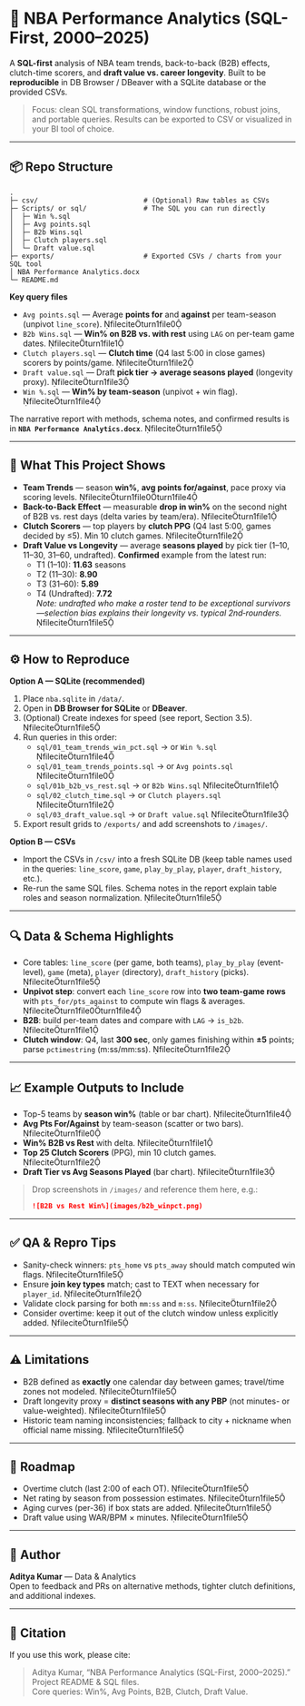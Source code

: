 # 🏀 NBA Performance Analytics (SQL-First, 2000–2025)

A **SQL-first** analysis of NBA team trends, back-to-back (B2B) effects, clutch-time scorers, and **draft value vs. career longevity**. Built to be **reproducible** in DB Browser / DBeaver with a SQLite database or the provided CSVs.

> Focus: clean SQL transformations, window functions, robust joins, and portable queries. Results can be exported to CSV or visualized in your BI tool of choice.

---

## 📦 Repo Structure 
```
.
├─ csv/                          # (Optional) Raw tables as CSVs
├─ Scripts/ or sql/              # The SQL you can run directly
│  ├─ Win %.sql
│  ├─ Avg points.sql
│  ├─ B2b Wins.sql
│  ├─ Clutch players.sql
│  └─ Draft value.sql
├─ exports/                      # Exported CSVs / charts from your SQL tool
│ NBA Performance Analytics.docx
└─ README.md
```

**Key query files**
- `Avg points.sql` — Average **points for** and **against** per team-season (unpivot `line_score`). fileciteturn1file0  
- `B2b Wins.sql` — **Win% on B2B vs. with rest** using `LAG` on per-team game dates. fileciteturn1file1  
- `Clutch players.sql` — **Clutch time** (Q4 last 5:00 in close games) scorers by points/game. fileciteturn1file2  
- `Draft value.sql` — Draft **pick tier → average seasons played** (longevity proxy). fileciteturn1file3  
- `Win %.sql` — **Win% by team-season** (unpivot + win flag). fileciteturn1file4  

The narrative report with methods, schema notes, and confirmed results is in **`NBA Performance Analytics.docx`**. fileciteturn1file5

---

## 🧭 What This Project Shows
- **Team Trends** — season **win%**, **avg points for/against**, pace proxy via scoring levels. fileciteturn1file0turn1file4  
- **Back-to-Back Effect** — measurable **drop in win%** on the second night of B2B vs. rest days (delta varies by team/era). fileciteturn1file1  
- **Clutch Scorers** — top players by **clutch PPG** (Q4 last 5:00, games decided by ≤5). Min 10 clutch games. fileciteturn1file2  
- **Draft Value vs Longevity** — average **seasons played** by pick tier (1–10, 11–30, 31–60, undrafted). **Confirmed** example from the latest run:  
  - T1 (1–10): **11.63** seasons  
  - T2 (11–30): **8.90**  
  - T3 (31–60): **5.89**  
  - T4 (Undrafted): **7.72**  
  _Note: undrafted who make a roster tend to be exceptional survivors—selection bias explains their longevity vs. typical 2nd‑rounders._ fileciteturn1file5

---

## ⚙️ How to Reproduce
**Option A — SQLite (recommended)**
1. Place `nba.sqlite` in `/data/`.  
2. Open in **DB Browser for SQLite** or **DBeaver**.
3. (Optional) Create indexes for speed (see report, Section 3.5). fileciteturn1file5
4. Run queries in this order:
   - `sql/01_team_trends_win_pct.sql` → or `Win %.sql` fileciteturn1file4  
   - `sql/01_team_trends_points.sql` → or `Avg points.sql` fileciteturn1file0  
   - `sql/01b_b2b_vs_rest.sql` → or `B2b Wins.sql` fileciteturn1file1  
   - `sql/02_clutch_time.sql` → or `Clutch players.sql` fileciteturn1file2  
   - `sql/03_draft_value.sql` → or `Draft value.sql` fileciteturn1file3  
5. Export result grids to `/exports/` and add screenshots to `/images/`.

**Option B — CSVs**
- Import the CSVs in `/csv/` into a fresh SQLite DB (keep table names used in the queries: `line_score`, `game`, `play_by_play`, `player`, `draft_history`, etc.).  
- Re-run the same SQL files. Schema notes in the report explain table roles and season normalization. fileciteturn1file5

---

## 🔍 Data & Schema Highlights
- Core tables: `line_score` (per game, both teams), `play_by_play` (event-level), `game` (meta), `player` (directory), `draft_history` (picks). fileciteturn1file5  
- **Unpivot step**: convert each `line_score` row into **two team-game rows** with `pts_for/pts_against` to compute win flags & averages. fileciteturn1file0turn1file4  
- **B2B**: build per-team dates and compare with `LAG` → `is_b2b`. fileciteturn1file1  
- **Clutch window**: Q4, last **300 sec**, only games finishing within **±5** points; parse `pctimestring` (m:ss/mm:ss). fileciteturn1file2

---

## 📈 Example Outputs to Include
- Top-5 teams by **season win%** (table or bar chart). fileciteturn1file4  
- **Avg Pts For/Against** by team-season (scatter or two bars). fileciteturn1file0  
- **Win% B2B vs Rest** with delta. fileciteturn1file1  
- **Top 25 Clutch Scorers** (PPG), min 10 clutch games. fileciteturn1file2  
- **Draft Tier vs Avg Seasons Played** (bar chart). fileciteturn1file3  

> Drop screenshots in `/images/` and reference them here, e.g.:
> ```md
> ![B2B vs Rest Win%](images/b2b_winpct.png)
> ```

---

## ✅ QA & Repro Tips
- Sanity-check winners: `pts_home` vs `pts_away` should match computed win flags. fileciteturn1file5  
- Ensure **join key types** match; cast to TEXT when necessary for `player_id`. fileciteturn1file2  
- Validate clock parsing for both `mm:ss` and `m:ss`. fileciteturn1file2  
- Consider overtime: keep it out of the clutch window unless explicitly added. fileciteturn1file5

---

## ⚠️ Limitations
- B2B defined as **exactly** one calendar day between games; travel/time zones not modeled. fileciteturn1file5  
- Draft longevity proxy = **distinct seasons with any PBP** (not minutes- or value-weighted). fileciteturn1file5  
- Historic team naming inconsistencies; fallback to city + nickname when official name missing. fileciteturn1file5  

---

## 📌 Roadmap
- Overtime clutch (last 2:00 of each OT). fileciteturn1file5  
- Net rating by season from possession estimates. fileciteturn1file5  
- Aging curves (per-36) if box stats are added. fileciteturn1file5  
- Draft value using WAR/BPM × minutes. fileciteturn1file5  


---

## 👤 Author
**Aditya Kumar** — Data & Analytics  
Open to feedback and PRs on alternative methods, tighter clutch definitions, and additional indexes.

---

## 🙌 Citation
If you use this work, please cite:
> Aditya Kumar, “NBA Performance Analytics (SQL-First, 2000–2025).” Project README & SQL files.  
Core queries: Win%, Avg Points, B2B, Clutch, Draft Value. 

